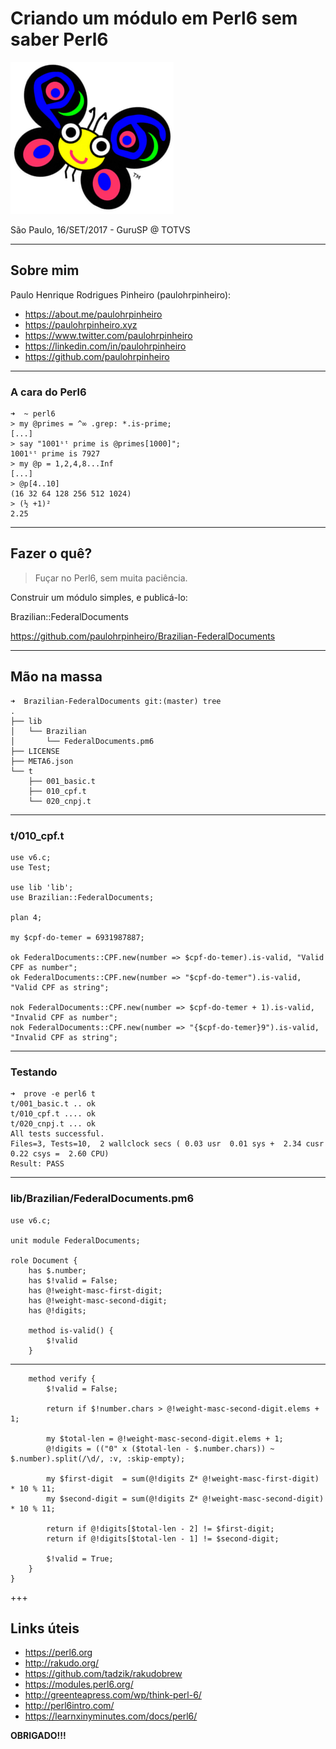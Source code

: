 # Criando um módulo em Perl6 sem saber Perl6

![Camelia »ö«](camelia.png)

São Paulo, 16/SET/2017 - GuruSP @ TOTVS

---

## Sobre mim

Paulo Henrique Rodrigues Pinheiro (paulohrpinheiro):

* https://about.me/paulohrpinheiro
* https://paulohrpinheiro.xyz
* https://www.twitter.com/paulohrpinheiro
* https://linkedin.com/in/paulohrpinheiro
* https://github.com/paulohrpinheiro

---

### A cara do Perl6

    ➜  ~ perl6
    > my @primes = ^∞ .grep: *.is-prime;
    [...]
    > say "1001ˢᵗ prime is @primes[1000]";
    1001ˢᵗ prime is 7927
    > my @p = 1,2,4,8...Inf
    [...]
    > @p[4..10]
    (16 32 64 128 256 512 1024)
    > (½ +1)²
    2.25

---

## Fazer o quê?

> Fuçar no Perl6, sem muita paciência.

Construir um módulo simples, e publicá-lo:

Brazilian::FederalDocuments

https://github.com/paulohrpinheiro/Brazilian-FederalDocuments

---

## Mão na massa

    ➜  Brazilian-FederalDocuments git:(master) tree
    .
    ├── lib
    │   └── Brazilian
    │       └── FederalDocuments.pm6
    ├── LICENSE
    ├── META6.json
    └── t
        ├── 001_basic.t
        ├── 010_cpf.t
        └── 020_cnpj.t

---

### t/010_cpf.t

    use v6.c;
    use Test;

    use lib 'lib';
    use Brazilian::FederalDocuments;

    plan 4;

    my $cpf-do-temer = 6931987887;

    ok FederalDocuments::CPF.new(number => $cpf-do-temer).is-valid, "Valid CPF as number";
    ok FederalDocuments::CPF.new(number => "$cpf-do-temer").is-valid, "Valid CPF as string";

    nok FederalDocuments::CPF.new(number => $cpf-do-temer + 1).is-valid, "Invalid CPF as number";
    nok FederalDocuments::CPF.new(number => "{$cpf-do-temer}9").is-valid, "Invalid CPF as string";

---

### Testando

    ➜  prove -e perl6 t 
    t/001_basic.t .. ok   
    t/010_cpf.t .... ok   
    t/020_cnpj.t ... ok   
    All tests successful.
    Files=3, Tests=10,  2 wallclock secs ( 0.03 usr  0.01 sys +  2.34 cusr  0.22 csys =  2.60 CPU)
    Result: PASS

---

### lib/Brazilian/FederalDocuments.pm6

    use v6.c;

    unit module FederalDocuments;

    role Document {
        has $.number;
        has $!valid = False;
        has @!weight-masc-first-digit;
        has @!weight-masc-second-digit;
        has @!digits;

        method is-valid() {
            $!valid
        }

---

        method verify {
            $!valid = False;

            return if $!number.chars > @!weight-masc-second-digit.elems + 1;

            my $total-len = @!weight-masc-second-digit.elems + 1;
            @!digits = (("0" x ($total-len - $.number.chars)) ~ $.number).split(/\d/, :v, :skip-empty);

            my $first-digit  = sum(@!digits Z* @!weight-masc-first-digit)  * 10 % 11;
            my $second-digit = sum(@!digits Z* @!weight-masc-second-digit) * 10 % 11;

            return if @!digits[$total-len - 2] != $first-digit;
            return if @!digits[$total-len - 1] != $second-digit;

            $!valid = True;
        }
    }

+++

## Links úteis

* https://perl6.org
* http://rakudo.org/
* https://github.com/tadzik/rakudobrew
* https://modules.perl6.org/
* http://greenteapress.com/wp/think-perl-6/
* http://perl6intro.com/
* https://learnxinyminutes.com/docs/perl6/

__OBRIGADO!!!__
